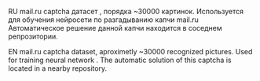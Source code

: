 RU
mail.ru captcha датасет , порядка ~30000 картинок. Используется для обучения нейросети по разгадыванию капчи mail.ru
Автоматическое решение данной капчи находится в соседнем репрозитории.

EN
mail.ru captcha dataset, aproximetly ~30000 recognized pictures. Used for training neural network . The automatic solution of this captcha is located in a nearby repository.
